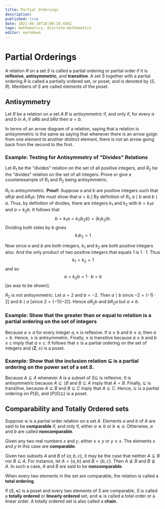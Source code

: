 ```yaml
---
title: Partial Orderings
description: 
published: true
date: 2021-06-10T18:00:20.436Z
tags: mathematics, discrete-mathematics
editor: markdown
---
```


# Partial Orderings

A relation $R$ on a set $S$ is called a partial ordering or partial order if it is **reflexive**, **antisymmetric**, and **transitive**. A set $S$ together with a partial ordering $R$ is called a partially ordered set, or poset, and is denoted by $(S, R)$. Members of $S$ are called elements of the poset.

## Antisymmetry
Let $R$ be a relation on a set $A . R$ is antisymmetric if, and only if, for every $a$ and $b$ in $A,$ if $a R b$ and $b R a$ then $a=b$.

In terms of an arrow diagram of a relation, saying that a relation is antisymmetric is the same as saying that whenever there is an arrow goign from one element to another distinct element, there is not an arrow going back from the second to the first.

### Example: Testing for Antisymmetry of "Divides" Relations
Let $R_1$ be the "divides" relation on the set of all positive integers, and $R_2$ be the "divides" relation on the set of all integers. Prove or give a counterexample of $R_1$ and $R_2$ being antisymmetric.

$R_1$ is antisymmetric. 
**Proof:** Suppose $a$ and $b$ are positive integers such that $a R_{1} b$ and $b R_{1} a$. [We must show that $a=b .]$ By definition of $R_{1}, a \mid b$ and $b \mid a$. Thus, by definition of divides, there are integers $k_{1}$ and $k_{2}$ with $b=k_{1} a$ and $a=k_{2} b$. It follows that 
$$ 
b=k_{1} a=k_{1}\left(k_{2} b\right)=\left(k_{1} k_{2}\right) b .
$$
Dividing both sides by $b$ gives 
$$ k_{1} k_{2}=1 $$

Now since $a$ and $b$ are both integers, $k_{1}$ and $k_{2}$ are both positive integers also. And the only product of two positive integers that equals 1 is $1 \cdot 1$. Thus 
$$ k_{1}=k_{2}=1 $$ 
and so 
$$ a=k_{2} b=1 \cdot b=b $$
[as was to be shown].

$R_2$ is not antisymmetric. Let $a=2$ and $b=-2$. Then $a \mid b$ since $-2=(-1) \cdot 2]$ and $b \mid a$ [since $2=(-1)(-2)]$. Hence $a R_{2} b$ and $b R_{2} a$ but $a \neq b$.

### Example: Show that the greater than or equal to relation is a partial ordering on the set of integers
Because $a \geq a$ for every integer $a, \geq$ is reflexive. If $a \geq b$ and $b \geq a$, then $a=b$. Hence, $\geq$ is antisymmetric. Finally, $\geq$ is transitive because $a \geq b$ and $b \geq c$ imply that $a \geq c$. It follows that $\geq$ is a partial ordering on the set of integers and $(\mathbf{Z}, \geq)$ is a poset.

### Example: Show that the inclusion relation $\subseteq$ is a partial ordering on the power set of a set $S$.
Because $A \subseteq A$ whenever $A$ is a subset of $S \subseteq$ is reflexive. It is antisymmetric because $A \subseteq \mid B$ and $B \subseteq A$ imply that $A=B$. Finally, $\subseteq$ is transitive, because $A \subseteq B$ and $B \subseteq C$ imply that $A \subseteq C$. Hence, $\subseteq$ is a partial ordering on $P(S)$, and $(P(S) \subseteq)$ is a poset.

## Comparability and Totally Ordered sets
Suppose $\preceq$ is a partial order relation on a set $A$. Elements $a$ and $b$ of $A$ are said to be **comparable** if, and only if, either $a \preceq b$ or $b \preceq a$. Otherwise, $a$ and $b$ are called **noncomparable**.

Given any two real numbers $x$ and $y$, either $x \leq y$ or $y \leq x$. The elements  $x$ and $y$ in this case are **comparable**.

Given two subsets $A$ and $B$ of $\{a,b,c\}$, it may be the case that neither $A \subseteq B$ nor $B \subseteq A$. For instance, let $A=\{a, b\}$ and $B=\{b, c\} .$ Then $A \nsubseteq B$ and $B \nsubseteq A .$ In such a case, $A$ and $B$ are said to be **noncomparable**.

When every two elements in the set are comparable, the relation is called a **total ordering**.

If $(S, \preccurlyeq)$ is a poset and every two elements of $S$ are comparable, $S$ is called a **totally ordered** or **linearly ordered** set, and $\preccurlyeq$ is called a total order or a linear order. A totally ordered set is also called a **chain**.
